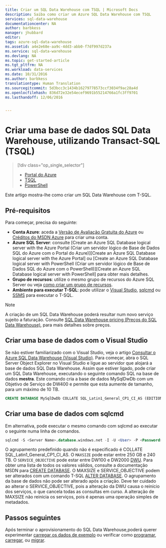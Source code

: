 ```yaml
---
title: Criar um SQL Data Warehouse com TSQL | Microsoft Docs
description: Saiba como criar um Azure SQL Data Warehouse com TSQL
services: sql-data-warehouse
documentationcenter: NA
author: barbkess
manager: jhubbard
editor: 
tags: azure-sql-data-warehouse
ms.assetid: a4e2e68e-aa9c-4dd3-abb0-f7df997d237a
ms.service: sql-data-warehouse
ms.devlang: NA
ms.topic: get-started-article
ms.tgt_pltfrm: NA
ms.workload: data-services
ms.date: 10/31/2016
ms.author: barbkess
translationtype: Human Translation
ms.sourcegitcommit: 5d3bcc3c1434b16279778573ccf3034f9ac28a4d
ms.openlocfilehash: 836d72e32e54ecef9691b55214766a1fc3ff9701
ms.lasthandoff: 12/06/2016


---
```

# <a name="create-a-sql-data-warehouse-database-by-using-transact-sql-tsql"></a>Criar uma base de dados SQL Data Warehouse, utilizando Transact-SQL (TSQL)
> [!div class="op_single_selector"]
> * [Portal do Azure](sql-data-warehouse-get-started-provision.md)
> * [TSQL](sql-data-warehouse-get-started-create-database-tsql.md)
> * [PowerShell](sql-data-warehouse-get-started-provision-powershell.md)
>
>

Este artigo mostra-lhe como criar um SQL Data Warehouse com T-SQL.

## <a name="prerequisites"></a>Pré-requisitos
Para começar, precisa do seguinte:

* **Conta Azure**: aceda a [Versão de Avaliação Gratuita do Azure][Azure Free Trial] ou [Créditos do MSDN Azure][MSDN Azure Credits] para criar uma conta.
* **Azure SQL Server**: consulte [Create an Azure SQL Database logical server with the Azure Portal (Criar um servidor lógico de Base de Dados SQL do Azure com o Portal do Azure)][Create an Azure SQL Database logical server with the Azure Portal] ou [Create an Azure SQL Database logical server with PowerShell (Criar um servidor lógico de Base de Dados SQL do Azure com o PowerShell)][Create an Azure SQL Database logical server with PowerShell] para obter mais detalhes.
* **Grupo de recursos**: utilize o mesmo grupo de recursos do Azure SQL Server ou veja [como criar um grupo de recursos][how to create a resource group].
* **Ambiente para executar T-SQL**: pode utilizar o [Visual Studio][Installing Visual Studio and SSDT], [sqlcmd][sqlcmd] ou [SSMS][SSMS] para executar o T-SQL.

> [!NOTE]
> A criação de um SQL Data Warehouse poderá resultar num novo serviço sujeito a faturação.  Consulte [SQL Data Warehouse pricing (Preços do SQL Data Warehouse)][SQL Data Warehouse pricing], para mais detalhes sobre preços.
>
>

## <a name="create-a-database-with-visual-studio"></a>Criar uma base de dados com o Visual Studio
Se não estiver familiarizado com o Visual Studio, veja o artigo [Consultar o Azure SQL Data Warehouse (Visual Studio)][Query Azure SQL Data Warehouse (Visual Studio)].  Para começar, abra o SQL Server Object Explorer no Visual Studio e ligue ao servidor que alojará a base de dados SQL Data Warehouse.  Assim que estiver ligado, pode criar um SQL Data Warehouse, executando o seguinte comando SQL na base de dados **mestra**.  Este comando cria a base de dados MySqlDwDb com um Objetivo de Serviço de DW400 e permite que esta aumente de tamanho, para um máximo de 10 TB.

```sql
CREATE DATABASE MySqlDwDb COLLATE SQL_Latin1_General_CP1_CI_AS (EDITION='datawarehouse', SERVICE_OBJECTIVE = 'DW400', MAXSIZE= 10240 GB);
```

## <a name="create-a-database-with-sqlcmd"></a>Criar uma base de dados com sqlcmd
Em alternativa, pode executar o mesmo comando com sqlcmd ao executar o seguinte numa linha de comandos.

```sql
sqlcmd -S <Server Name>.database.windows.net -I -U <User> -P <Password> -Q "CREATE DATABASE MySqlDwDb COLLATE SQL_Latin1_General_CP1_CI_AS (EDITION='datawarehouse', SERVICE_OBJECTIVE = 'DW400', MAXSIZE= 10240 GB)"
```

O agrupamento predefinido quando não é especificado é COLLATE SQL_Latin1_General_CP1_CI_AS.  O `MAXSIZE` pode estar entre 250 GB e 240 TB.  O `SERVICE_OBJECTIVE` pode estar entre DW100 e DW2000 [DWU][DWU].  Para obter uma lista de todos os valores válidos, consulte a documentação MSDN para [CREATE DATABASE][CREATE DATABASE].  O MAXSIZE e SERVICE_OBJECTIVE podem ser alterados com um comando T-SQL [ALTER DATABASE][ALTER DATABASE].  O agrupamento da base de dados não pode ser alterado após a criação.   Deve ter cuidado ao alterar o SERVICE_OBJECTIVE, pois a alteração da DWU causa o reinício dos serviços, o que cancela todas as consultas em curso.  A alteração de MAXSIZE não reinicia os serviços, pois é apenas uma operação simples de metadados.

## <a name="next-steps"></a>Passos seguintes
Após terminar o aprovisionamento do SQL Data Warehouse,poderá querer experimentar [carregar os dados de exemplo][load sample data] ou verificar como [programar][develop], [carregar][load], ou [migrar][migrate].

<!--Article references-->
[DWU]: ./sql-data-warehouse-overview-what-is.md
[how to create a SQL Data Warehouse from the Azure portal]: sql-data-warehouse-get-started-provision.md
[Query Azure SQL Data Warehouse (Visual Studio)]: sql-data-warehouse-query-visual-studio.md
[migrate]: sql-data-warehouse-overview-migrate.md
[develop]: sql-data-warehouse-overview-develop.md
[load]: sql-data-warehouse-overview-load.md
[load sample data]: sql-data-warehouse-load-sample-databases.md
[Create an Azure SQL database with the Azure Portal]: ../sql-database/sql-database-get-started.md
[Create an Azure SQL database with PowerShell]: ../sql-database/sql-database-create-and-configure-database-powershell
[how to create a resource group]: ../azure-resource-manager/resource-group-template-deploy-portal.md#create-resource-group
[Installing Visual Studio and SSDT]: sql-data-warehouse-install-visual-studio.md
[sqlcmd]: sql-data-warehouse-get-started-connect-sqlcmd.md

<!--MSDN references-->
[CREATE DATABASE]: https://msdn.microsoft.com/library/mt204021.aspx
[ALTER DATABASE]: https://msdn.microsoft.com/library/mt204042.aspx
[SSMS]: https://msdn.microsoft.com/library/mt238290.aspx

<!--Other Web references-->
[SQL Data Warehouse pricing]: https://azure.microsoft.com/pricing/details/sql-data-warehouse/
[Azure Free Trial]: https://azure.microsoft.com/pricing/free-trial/?WT.mc_id=A261C142F
[MSDN Azure Credits]: https://azure.microsoft.com/pricing/member-offers/msdn-benefits-details/?WT.mc_id=A261C142F

